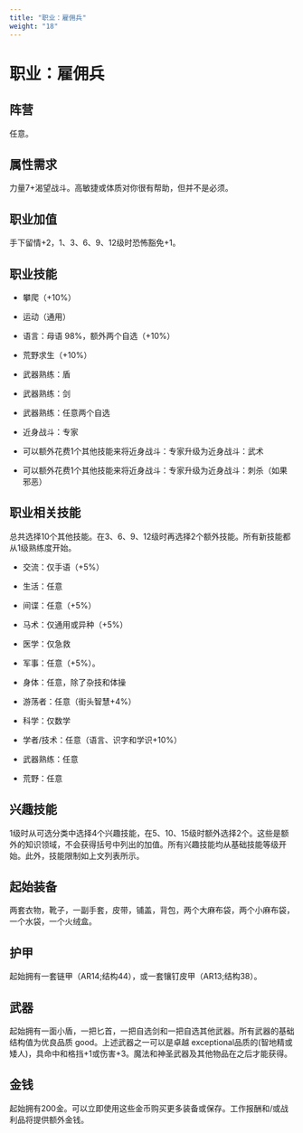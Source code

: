 ```yaml
---
title: "职业：雇佣兵"
weight: "18"
---
```

# 职业：雇佣兵

## 阵营

任意。

## 属性需求

力量7+渴望战斗。高敏捷或体质对你很有帮助，但并不是必须。

## 职业加值

手下留情+2，1、3、6、9、12级时恐怖豁免+1。

## 职业技能

- 攀爬（+10%）

- 运动（通用）

- 语言：母语 98%，额外两个自选（+10%）

- 荒野求生（+10%）

- 武器熟练：盾

- 武器熟练：剑

- 武器熟练：任意两个自选

- 近身战斗：专家

- 可以额外花费1个其他技能来将近身战斗：专家升级为近身战斗：武术

- 可以额外花费1个其他技能来将近身战斗：专家升级为近身战斗：刺杀（如果邪恶）

## 职业相关技能

总共选择10个其他技能。在3、6、9、12级时再选择2个额外技能。所有新技能都从1级熟练度开始。

- 交流：仅手语（+5%）

- 生活：任意

- 间谍：任意（+5%）

- 马术：仅通用或异种（+5%）

- 医学：仅急救

- 军事：任意（+5%）。

- 身体：任意，除了杂技和体操

- 游荡者：任意（街头智慧+4%）

- 科学：仅数学

- 学者/技术：任意（语言、识字和学识+10%）

- 武器熟练：任意

- 荒野：任意

## 兴趣技能

1级时从可选分类中选择4个兴趣技能，在5、10、15级时额外选择2个。这些是额外的知识领域，不会获得括号中列出的加值。所有兴趣技能均从基础技能等级开始。此外，技能限制如上文列表所示。

## 起始装备

两套衣物，靴子，一副手套，皮带，铺盖，背包，两个大麻布袋，两个小麻布袋，一个水袋，一个火绒盒。

## 护甲

起始拥有一套链甲（AR14;结构44），或一套镶钉皮甲（AR13;结构38）。

## 武器

起始拥有一面小盾，一把匕首，一把自选剑和一把自选其他武器。所有武器的基础结构值为优良品质
good。上述武器之一可以是卓越 exceptional品质的(智地精或矮人)，具命中和格挡+1或伤害+3。魔法和神圣武器及其他物品在之后才能获得。

## 金钱

起始拥有200金。可以立即使用这些金币购买更多装备或保存。工作报酬和/或战利品将提供额外金钱。
